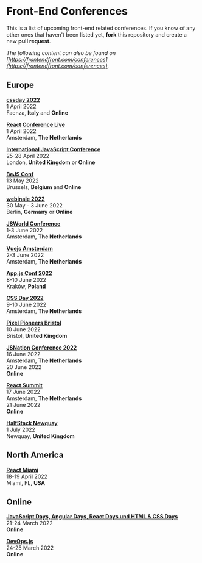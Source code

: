 # Front-End Conferences

This is a list of upcoming front-end related conferences. If you know of any other ones that haven't been listed yet, **fork** this repository and create a new **pull request**.

*The following content can also be found on [https://frontendfront.com/conferences](https://frontendfront.com/conferences).*

## Europe

[**cssday 2022**](https://cssday.it/)  
1 April 2022  
Faenza, **Italy** and **Online**

[**React Conference Live**](https://reactlive.nl)  
1 April 2022  
Amsterdam, **The Netherlands**

[**International JavaScript Conference**](https://javascript-conference.com/london/)  
25-28 April 2022  
London, **United Kingdom** or **Online**

[**BeJS Conf**](https://www.bejs.io/conf)  
13 May 2022  
Brussels, **Belgium** and **Online**

[**webinale 2022**](https://webinale.de/en/)  
30 May - 3 June 2022  
Berlin, **Germany** or **Online**

[**JSWorld Conference**](https://jsworldconference.com/)  
1-3 June 2022  
Amsterdam, **The Netherlands**

[**Vuejs Amsterdam**](https://vuejs.amsterdam)  
2-3 June 2022  
Amsterdam, **The Netherlands**

[**App.js Conf 2022**](https://appjs.co/)  
8-10 June 2022  
Kraków, **Poland**

[**CSS Day 2022**](https://cssday.nl/)  
9-10 June 2022  
Amsterdam, **The Netherlands**

[**Pixel Pioneers Bristol**](https://pixelpioneers.co/events/bristol-2022)  
10 June 2022  
Bristol, **United Kingdom**

[**JSNation Conference 2022**](https://jsnation.com)  
16 June 2022  
Amsterdam, **The Netherlands**  
20 June 2022  
**Online**

[**React Summit**](https://reactsummit.com/)  
17 June 2022  
Amsterdam, **The Netherlands**  
21 June 2022  
**Online**

[**HalfStack Newquay**](https://www.halfstackconf.com/newquay/)  
1 July 2022  
Newquay, **United Kingdom**  

## North America

[**React Miami**](https://www.reactmiami.com/)  
18-19 April 2022  
Miami, FL, **USA**

## Online

[**JavaScript Days, Angular Days, React Days und HTML &amp; CSS Days**](https://javascript-days.de/muenchen/)  
21-24 March 2022  
**Online**

[**DevOps.js**](https://devopsjsconf.com/)  
24-25 March 2022  
**Online**
